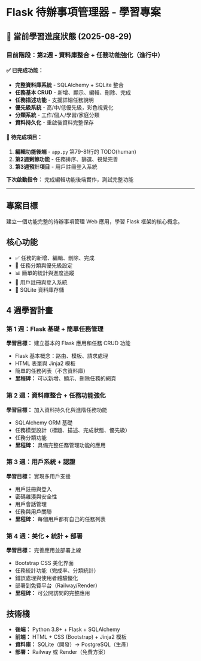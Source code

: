 # Flask 待辦事項管理器 - 學習專案

## 🎯 當前學習進度狀態 (2025-08-29)

### 目前階段：第2週 - 資料庫整合 + 任務功能強化（進行中）

#### ✅ 已完成功能：
- **完整資料庫系統** - SQLAlchemy + SQLite 整合
- **任務基本 CRUD** - 新增、顯示、編輯、刪除、完成
- **任務描述功能** - 支援詳細任務說明
- **優先級系統** - 高/中/低優先級，彩色視覺化
- **分類系統** - 工作/個人/學習/家庭分類
- **資料持久化** - 重啟後資料完整保存

#### 🔧 待完成項目：
1. **編輯功能後端** - `app.py` 第79-81行的 TODO(human)
2. **第2週剩餘功能** - 任務排序、篩選、視覺完善
3. **第3週預計項目** - 用戶註冊登入系統

**下次啟動指令：** 完成編輯功能後端實作，測試完整功能

---

## 專案目標
建立一個功能完整的待辦事項管理 Web 應用，學習 Flask 框架的核心概念。

## 核心功能
- ✅ 任務的新增、編輯、刪除、完成
- 📂 任務分類與優先級設定  
- 📊 簡單的統計與進度追蹤
- 👤 用戶註冊與登入系統
- 💾 SQLite 資料庫存儲

## 4 週學習計畫

### 第 1 週：Flask 基礎 + 簡單任務管理
**學習目標：** 建立基本的 Flask 應用和任務 CRUD 功能
- Flask 基本概念：路由、模板、請求處理
- HTML 表單與 Jinja2 模板
- 簡單的任務列表（不含資料庫）
- **里程碑：** 可以新增、顯示、刪除任務的網頁

### 第 2 週：資料庫整合 + 任務功能強化  
**學習目標：** 加入資料持久化與進階任務功能
- SQLAlchemy ORM 基礎
- 任務模型設計（標題、描述、完成狀態、優先級）
- 任務分類功能
- **里程碑：** 具備完整任務管理功能的應用

### 第 3 週：用戶系統 + 認證
**學習目標：** 實現多用戶支援
- 用戶註冊與登入
- 密碼雜湊與安全性
- 用戶會話管理
- 任務與用戶關聯
- **里程碑：** 每個用戶都有自己的任務列表

### 第 4 週：美化 + 統計 + 部署
**學習目標：** 完善應用並部署上線
- Bootstrap CSS 美化界面
- 任務統計功能（完成率、分類統計）
- 錯誤處理與使用者體驗優化
- 部署到免費平台（Railway/Render）
- **里程碑：** 可公開訪問的完整應用

## 技術棧
- **後端：** Python 3.8+ + Flask + SQLAlchemy
- **前端：** HTML + CSS (Bootstrap) + Jinja2 模板  
- **資料庫：** SQLite（開發）→ PostgreSQL（生產）
- **部署：** Railway 或 Render（免費方案）
